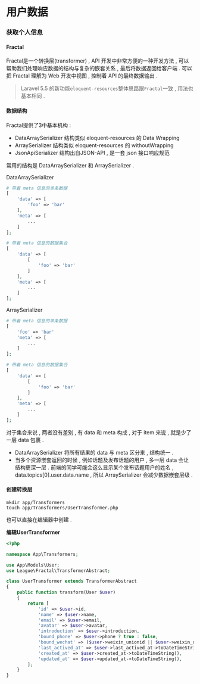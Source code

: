 # 用户数据

### 获取个人信息

#### Fractal

Fractal是一个转换层\(transformer\) , API 开发中非常方便的一种开发方法 , 可以帮助我们处理响应数据的结构与复杂的嵌套关系 , 最后将数据返回给客户端 . 可以把 Fractal 理解为 Web 开发中视图 , 控制着 API 的最终数据输出 .

> Laravel 5.5 的新功能`eloquent-resources`整体思路跟`Fractal`一致 , 用法也基本相同 .

#### 数据结构

Fractal提供了3中基本机构 :

* DataArraySerializer 结构类似 eloquent-resources 的 Data Wrapping
* ArraySerializer 结构类似 eloquent-resources 的 withoutWrapping
* JsonApiSerializer 结构出自JSON-API , 是一套 json 接口响应规范

常用的结构是 DataArraySerializer 和 ArraySerializer .

DataArraySerializer

```php
# 带着 meta 信息的单条数据
[
    'data' => [
        'foo' => 'bar'
    ],
    'meta' => [
        ...
    ]
];

# 带着 meta 信息的数据集合
[
    'data' => [
        [
            'foo' => 'bar'
        ]
    ],
    'meta' => [
        ...
    ]
];
```

ArraySerializer

```php
# 带着 meta 信息的单条数据
[
    'foo' => 'bar'
    'meta' => [
        ...
    ]
];

# 带着 meta 信息的数据集合
[
    'data' => [
        [
            'foo' => 'bar'
        ]
    ],
    'meta' => [
        ...
    ]
];
```

对于集合来说 , 两者没有差别 , 有 data 和 meta 构成 , 对于 item 来说 , 就是少了一层 data 包裹 . 

* DataArraySerializer 将所有结果的 data 与 meta 区分来 , 结构统一 . 
* 当多个资源嵌套返回的时候 , 例如话题及发布话题的用户 , 多一层 data 会让结构更深一层 . 前端的同学可能会这么显示某个发布话题用户的姓名 , data.topics\[0\].user.data.name , 所以 ArraySerializer 会减少数据嵌套层级 . 

#### 创建转换层

```
mkdir app/Transformers
touch app/Transformers/UserTransformer.php
```

也可以直接在编辑器中创建 . 

**编辑UserTransformer**

```php
<?php

namespace App\Transformers;

use App\Models\User;
use League\Fractal\TransformerAbstract;

class UserTransformer extends TransformerAbstract
{
    public function transform(User $user)
    {
        return [
            'id' => $user->id,
            'name' => $user->name,
            'email' => $user->email,
            'avatar' => $user->avatar,
            'introduction' => $user->introduction,
            'bound_phone' => $user->phone ? true : false,
            'bound_wechat' => ($user->weixin_unionid || $user->weixin_openid) ? true : false,
            'last_actived_at' => $user->last_actived_at->toDateTimeString(),
            'created_at' => $user->created_at->toDateTimeString(),
            'updated_at' => $user->updated_at->toDateTimeString(),
        ];
    }
}
```



